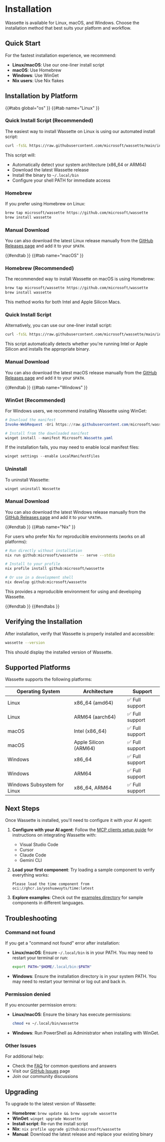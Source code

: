 # Installation

Wassette is available for Linux, macOS, and Windows. Choose the installation method that best suits your platform and workflow.

## Quick Start

For the fastest installation experience, we recommend:

- **Linux/macOS**: Use our one-liner install script
- **macOS**: Use Homebrew
- **Windows**: Use WinGet
- **Nix users**: Use Nix flakes

## Installation by Platform

{{#tabs global="os" }}
{{#tab name="Linux" }}

### Quick Install Script (Recommended)

The easiest way to install Wassette on Linux is using our automated install script:

```bash
curl -fsSL https://raw.githubusercontent.com/microsoft/wassette/main/install.sh | bash
```

This script will:
- Automatically detect your system architecture (x86_64 or ARM64)
- Download the latest Wassette release
- Install the binary to `~/.local/bin`
- Configure your shell PATH for immediate access

### Homebrew

If you prefer using Homebrew on Linux:

```bash
brew tap microsoft/wassette https://github.com/microsoft/wassette
brew install wassette
```

### Manual Download

You can also download the latest Linux release manually from the [GitHub Releases page](https://github.com/microsoft/wassette/releases) and add it to your `$PATH`.

{{#endtab }}
{{#tab name="macOS" }}

### Homebrew (Recommended)

The recommended way to install Wassette on macOS is using Homebrew:

```bash
brew tap microsoft/wassette https://github.com/microsoft/wassette
brew install wassette
```

This method works for both Intel and Apple Silicon Macs.

### Quick Install Script

Alternatively, you can use our one-liner install script:

```bash
curl -fsSL https://raw.githubusercontent.com/microsoft/wassette/main/install.sh | bash
```

This script automatically detects whether you're running Intel or Apple Silicon and installs the appropriate binary.

### Manual Download

You can also download the latest macOS release manually from the [GitHub Releases page](https://github.com/microsoft/wassette/releases) and add it to your `$PATH`.

{{#endtab }}
{{#tab name="Windows" }}

### WinGet (Recommended)

For Windows users, we recommend installing Wassette using WinGet:

```powershell
# Download the manifest
Invoke-WebRequest -Uri https://raw.githubusercontent.com/microsoft/wassette/main/winget/Microsoft.Wassette.yaml -OutFile Microsoft.Wassette.yaml

# Install from the downloaded manifest
winget install --manifest Microsoft.Wassette.yaml
```

If the installation fails, you may need to enable local manifest files:

```powershell
winget settings --enable LocalManifestFiles
```

### Uninstall

To uninstall Wassette:

```powershell
winget uninstall Wassette
```

### Manual Download

You can also download the latest Windows release manually from the [GitHub Releases page](https://github.com/microsoft/wassette/releases) and add it to your `%PATH%`.

{{#endtab }}
{{#tab name="Nix" }}

For users who prefer Nix for reproducible environments (works on all platforms):

```bash
# Run directly without installation
nix run github:microsoft/wassette -- serve --stdio

# Install to your profile
nix profile install github:microsoft/wassette

# Or use in a development shell
nix develop github:microsoft/wassette
```

This provides a reproducible environment for using and developing Wassette.

{{#endtab }}
{{#endtabs }}

## Verifying the Installation

After installation, verify that Wassette is properly installed and accessible:

```bash
wassette --version
```

This should display the installed version of Wassette.

## Supported Platforms

Wassette supports the following platforms:

| Operating System | Architecture | Support |
|-----------------|--------------|---------|
| Linux           | x86_64 (amd64) | ✅ Full support |
| Linux           | ARM64 (aarch64) | ✅ Full support |
| macOS           | Intel (x86_64) | ✅ Full support |
| macOS           | Apple Silicon (ARM64) | ✅ Full support |
| Windows         | x86_64 | ✅ Full support |
| Windows         | ARM64 | ✅ Full support |
| Windows Subsystem for Linux | x86_64, ARM64 | ✅ Full support |

## Next Steps

Once Wassette is installed, you'll need to configure it with your AI agent:

1. **Configure with your AI agent**: Follow the [MCP clients setup guide](./mcp-clients.md) for instructions on integrating Wassette with:
   - Visual Studio Code
   - Cursor
   - Claude Code
   - Gemini CLI

2. **Load your first component**: Try loading a sample component to verify everything works:
   ```
   Please load the time component from oci://ghcr.io/yoshuawuyts/time:latest
   ```

3. **Explore examples**: Check out the [examples directory](https://github.com/microsoft/wassette/tree/main/examples) for sample components in different languages.

## Troubleshooting

### Command not found

If you get a "command not found" error after installation:

- **Linux/macOS**: Ensure `~/.local/bin` is in your PATH. You may need to restart your terminal or run:
  ```bash
  export PATH="$HOME/.local/bin:$PATH"
  ```

- **Windows**: Ensure the installation directory is in your system PATH. You may need to restart your terminal or log out and back in.

### Permission denied

If you encounter permission errors:

- **Linux/macOS**: Ensure the binary has execute permissions:
  ```bash
  chmod +x ~/.local/bin/wassette
  ```

- **Windows**: Run PowerShell as Administrator when installing with WinGet.

### Other Issues

For additional help:
- Check the [FAQ](./faq.md) for common questions and answers
- Visit our [GitHub Issues](https://github.com/microsoft/wassette/issues) page
- Join our community discussions

## Upgrading

To upgrade to the latest version of Wassette:

- **Homebrew**: `brew update && brew upgrade wassette`
- **WinGet**: `winget upgrade Wassette`
- **Install script**: Re-run the install script
- **Nix**: `nix profile upgrade github:microsoft/wassette`
- **Manual**: Download the latest release and replace your existing binary
